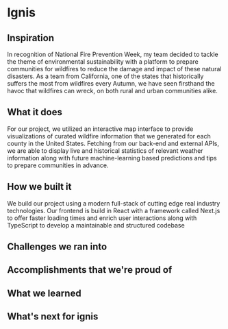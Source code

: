 # Ignis

## Inspiration
In recognition of National Fire Prevention Week, my team decided to tackle the theme of environmental sustainability with a platform to prepare communities for wildfires to reduce the damage and impact of these natural disasters.  As a team from California, one of the states that historically suffers the most from wildfires every Autumn, we have seen firsthand the havoc that wildfires can wreck, on both rural and urban communities alike.

## What it does
For our project, we utilized an interactive map interface to provide visualizations of curated wildfire information that we generated for each county in the United States. Fetching from our back-end and external APIs, we are able to display live and historical statistics of relevant weather information along with future machine-learning based predictions and tips to prepare communities in advance.

## How we built it
We build our project using a modern full-stack of cutting edge real industry technologies. Our frontend is build in React with a framework called Next.js to offer faster loading times and enrich user interactions along with TypeScript to develop a maintainable and structured codebase 

## Challenges we ran into

## Accomplishments that we're proud of

## What we learned

## What's next for ignis
